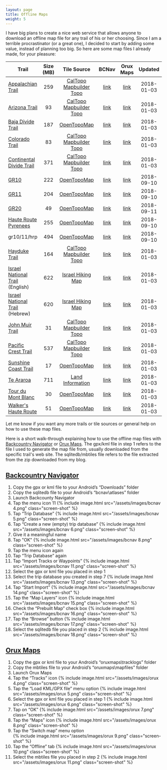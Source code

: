 ```yaml
---
layout: page
title: Offline Maps
weight: 5
---
```


I have big plans to create a nice web service that allows anyone to download an
offline map file for any trail of his or her choosing. Since I am a terrible
procrastinator (or a great one), I decided to start by adding some value,
instead of planning too big. So here are some map files I already made, for your
pleasure:

| Trail                                  | Size (MB) |          Tile Source           |            BCNav            |         Orux Maps          |  Updated   |
| -------------------------------------- | :-------: | :----------------------------: | :-------------------------: | :------------------------: | :--------: |
| [Appalachian Trail][at]                |    259    | [CalTopo Mapbuilder Topo][mbt] |      [link][at-bcnav]       |      [link][at-orux]       | 2018-01-03 |
| [Arizona Trail][azt]                   |    93     | [CalTopo Mapbuilder Topo][mbt] |      [link][azt-bcnav]      |      [link][azt-orux]      | 2018-01-03 |
| [Baja Divide Trail][bdt]               |    187    |       [OpenTopoMap][otm]       |      [link][bdt-bcnav]      |      [link][bdt-orux]      | 2018-01-03 |
| [Colorado Trail][ct]                   |    83     | [CalTopo Mapbuilder Topo][mbt] |      [link][ct-bcnav]       |      [link][ct-orux]       | 2018-01-03 |
| [Continental Divide Trail][cdt]        |    371    | [CalTopo Mapbuilder Topo][mbt] |      [link][cdt-bcnav]      |      [link][cdt-orux]      | 2018-01-03 |
| [GR10][gr10]                           |    222    |       [OpenTopoMap][otm]       |     [link][gr10-bcnav]      |     [link][gr10-orux]      | 2018-09-10 |
| [GR11][gr11]                           |    204    |       [OpenTopoMap][otm]       |     [link][gr11-bcnav]      |     [link][gr11-orux]      | 2018-09-10 |
| [GR20][gr20]                           |    49     |       [OpenTopoMap][otm]       |     [link][gr20-bcnav]      |     [link][gr20-orux]      | 2018-09-11 |
| [Haute Route Pyrenees][hrp]            |    255    |       [OpenTopoMap][otm]       |      [link][hrp-bcnav]      |      [link][hrp-orux]      | 2018-09-10 |
| gr10/11/hrp                            |    494    |       [OpenTopoMap][otm]       | [link][gr10-gr11-hrp-bcnav] | [link][gr10-gr11-hrp-orux] | 2018-09-10 |
| [Hayduke Trail][hdt]                   |    164    | [CalTopo Mapbuilder Topo][mbt] |      [link][hdt-bcnav]      |      [link][hdt-orux]      | 2018-01-03 |
| [Israel National Trail][int] (English) |    622    |    [Israel Hiking Map][ihm]    |    [link][int-bcnav-en]     |    [link][int-orux-en]     | 2018-01-03 |
| [Israel National Trail][int] (Hebrew)  |    620    |    [Israel Hiking Map][ihm]    |    [link][int-bcnav-he]     |    [link][int-orux-he]     | 2018-01-03 |
| [John Muir Trail][jmt]                 |    31     | [CalTopo Mapbuilder Topo][mbt] |      [link][jmt-bcnav]      |      [link][jmt-orux]      | 2018-01-03 |
| [Pacific Crest Trail][pct]             |    537    | [CalTopo Mapbuilder Topo][mbt] |      [link][pct-bcnav]      |      [link][pct-orux]      | 2018-01-03 |
| [Sunshine Coast Trail][sct]            |    17     |       [OpenTopoMap][otm]       |      [link][sct-bcnav]      |      [link][sct-orux]      | 2018-01-03 |
| [Te Araroa][ta]                        |    711    |    [Land Information][linz]    |      [link][ta-bcnav]       |      [link][ta-orux]       | 2018-01-03 |
| [Tour du Mont Blanc][tmb]              |    30     |       [OpenTopoMap][otm]       |      [link][tmb-bcnav]      |      [link][tmb-orux]      | 2018-01-03 |
| [Walker's Haute Route][whr]            |    51     |       [OpenTopoMap][otm]       |      [link][whr-bcnav]      |      [link][whr-orux]      | 2018-01-03 |

Let me know if you want any more trails or tile sources or general help on how
to use these map files.

Here is a short walk-through explaining how to use the offline map files with
[Backcountry Navigator](#backcountry-navigator) or [Orux Maps](#orux-maps). The
gpx/kml file in step 1 refers to the file I used to generate the map file from,
usually downloaded from the specific trail's web site. The sqlitedb/mbtiles file
refers to the file extracted from the zip downloaded from my blog.

## [Backcountry Navigator]

1.  Copy the gpx or kml file to your Android’s “Downloads” folder
1.  Copy the sqlitedb file to your Android’s “bcnav\atlases” folder
1.  Launch Backcounty Navigator
1.  Tap the menu icon 11 {% include image.html src="/assets/images/bcnav 4.png"
    class="screen-shot" %}
1.  Tap “Trip Database” {% include image.html src="/assets/images/bcnav 5.png"
    class="screen-shot" %}
1.  Tap “Create a new (empty) trip database” {% include image.html
    src="/assets/images/bcnav 6.png" class="screen-shot" %}
1.  Give it a meaningful name
1.  Tap "OK" {% include image.html src="/assets/images/bcnav 8.png"
    class="screen-shot" %}
1.  Tap the menu icon again
1.  Tap “Trip Database” again
1.  Tap “Import Tracks or Waypoints” {% include image.html
    src="/assets/images/bcnav 11.png" class="screen-shot" %}
1.  Select the gpx or kml file you placed in step 1
1.  Select the trip database you created in step 7 {% include image.html
    src="/assets/images/bcnav 13.png" class="screen-shot" %}
1.  Tap “Start Import” {% include image.html src="/assets/images/bcnav 14.png"
    class="screen-shot" %}
1.  Tap the “Map Layers” icon {% include image.html src="/assets/images/bcnav
    15.png" class="screen-shot" %}
1.  Check the “Prebuilt Map” check box {% include image.html
    src="/assets/images/bcnav 16.png" class="screen-shot" %}
1.  Tap the “Browse” button {% include image.html src="/assets/images/bcnav
    17.png" class="screen-shot" %}
1.  Select the sqlitedb file you placed in step 2 {% include image.html
    src="/assets/images/bcnav 18.png" class="screen-shot" %}

## [Orux Maps]

1.  Copy the gpx or kml file to your Android’s “oruxmaps\tracklogs” folder
1.  Copy the mbtiles file to your Android’s “oruxmaps\mapfiles” folder
1.  Launch Orux Maps
1.  Tap the “Tracks” icon {% include image.html src="/assets/images/orux 4.png"
    class="screen-shot" %}
1.  Tap the “Load KML/GPX file” menu option {% include image.html
    src="/assets/images/orux 5.png" class="screen-shot" %}
1.  Select the gpx or kml file you placed in step 1 {% include image.html
    src="/assets/images/orux 6.png" class="screen-shot" %}
1.  Tap on “OK” {% include image.html src="/assets/images/orux 7.png"
    class="screen-shot" %}
1.  Tap the “Maps” icon {% include image.html src="/assets/images/orux 8.png"
    class="screen-shot" %}
1.  Tap the “Switch map” menu option  
    {% include image.html src="/assets/images/orux 9.png" class="screen-shot" %}
1.  Tap the “Offline” tab {% include image.html src="/assets/images/orux 10.png"
    class="screen-shot" %}
1.  Select the mbtiles file you placed in step 2 {% include image.html
    src="/assets/images/orux 11.png" class="screen-shot" %}

[at]: http://www.appalachiantrail.org/home/explore-the-trail
[at-bcnav]: https://storage.googleapis.com/atgardner/Appalachian%20Trail%20-%20CalTopo%20MapBuilder%20Topo%20-%208-15%20-%20BCNav.zip
[at-orux]: https://storage.googleapis.com/atgardner/Appalachian%20Trail%20-%20CalTopo%20MapBuilder%20Topo%20-%208-15%20-%20Orux.zip
[azt]: http://www.aztrail.org/interactive_map.php
[azt-bcnav]: https://storage.googleapis.com/atgardner/Arizona%20Trail%20-%20CalTopo%20MapBuilder%20Topo%20-%208-15%20-%20BCNav.zip
[azt-orux]: https://storage.googleapis.com/atgardner/Arizona%20Trail%20-%20CalTopo%20MapBuilder%20Topo%20-%208-15%20-%20Orux.zip
[bdt]: https://bajadivide.com/mapping/
[bdt-bcnav]: https://storage.googleapis.com/atgardner/Baja%20Divide%20Trail%20-%20OpenTopoMap%20-%201-15%20-%20BCNav.zip
[bdt-orux]: https://storage.googleapis.com/atgardner/Baja%20Divide%20Trail%20-%20OpenTopoMap%20-%201-15%20-%20Orux.zip
[ct]: http://bearcreeksurvey.com/but_ct_waypoints.htm
[ct-bcnav]: https://storage.googleapis.com/atgardner/Colorado%20Trail%20-%20CalTopo%20MapBuilder%20Topo%20-%208-15%20-%20BCNav.zip
[ct-orux]: https://storage.googleapis.com/atgardner/Colorado%20Trail%20-%20CalTopo%20MapBuilder%20Topo%20-%208-15%20-%20Orux.zip
[cdt]: http://continentaldividetrail.org/cdt-data/
[cdt-bcnav]: https://storage.googleapis.com/atgardner/Continental%20Divide%20Trail%20-%20CalTopo%20MapBuilder%20Topo%20-%208-15%20-%20BCNav.zip
[cdt-orux]: https://storage.googleapis.com/atgardner/Continental%20Divide%20Trail%20-%20CalTopo%20MapBuilder%20Topo%20-%208-15%20-%20Orux.zip
[gr10]: https://hiking.waymarkedtrails.org/#route?id=7411272
[gr10-bcnav]: https://storage.googleapis.com/atgardner/GR10%20-%20OpenTopoMap%20-%201-15%20-%20BCNav.zip
[gr10-orux]: https://storage.googleapis.com/atgardner/GR10%20-%20OpenTopoMap%20-%201-15%20-%20Orux.zip
[gr11]: https://hiking.waymarkedtrails.org/#route?id=380905
[gr11-bcnav]: https://storage.googleapis.com/atgardner/GR11%20-%20OpenTopoMap%20-%201-15%20-%20BCNav.zip
[gr11-orux]: https://storage.googleapis.com/atgardner/GR11%20-%20OpenTopoMap%20-%201-15%20-%20Orux.zip
[gr20]: https://hiking.waymarkedtrails.org/#route?id=101692
[gr20-bcnav]: https://storage.googleapis.com/atgardner/GR20%20-%20OpenTopoMap%20-%201-15%20-%20BCNav.zip
[gr20-orux]: https://storage.googleapis.com/atgardner/GR20%20-%20OpenTopoMap%20-%201-15%20-%20Orux.zip
[gr10-gr11-hrp-bcnav]: https://storage.googleapis.com/atgardner/GR10%2C%20GR11%2C%20HRP%20-%20OpenTopoMap%20-%201-15%20-%20BCNav.zip
[gr10-gr11-hrp-orux]: https://storage.googleapis.com/atgardner/GR10%2C%20GR11%2C%20HRP%20-%20OpenTopoMap%20-%201-15%20-%20Orux.zip
[hrp]: https://hiking.waymarkedtrails.org/#route?id=2018553
[hrp-bcnav]: https://storage.googleapis.com/atgardner/HRP%20-%20OpenTopoMap%20-%201-15%20-%20BCNav.zip
[hrp-orux]: https://storage.googleapis.com/atgardner/HRP%20-%20OpenTopoMap%20-%201-15%20-%20Orux.zip
[hdt]: http://www.hayduketrail.org/Maps.html
[hdt-bcnav]: https://storage.googleapis.com/atgardner/Hayduke%20Trail%20-%20CalTopo%20MapBuilder%20Topo%20-%208-15%20-%20BCNav.zip
[hdt-orux]: https://storage.googleapis.com/atgardner/Hayduke%20Trail%20-%20CalTopo%20MapBuilder%20Topo%20-%208-15%20-%20Orux.zip
[int]: https://hiking.waymarkedtrails.org/#route?id=282071
[int-bcnav-en]: https://storage.googleapis.com/atgardner/Israel%20National%20Trail%20-%20Israel%20Hiking%20Map%2C%20en%20-%207-15%20-%20BCNav.zip
[int-orux-en]: https://storage.googleapis.com/atgardner/Israel%20National%20Trail%20-%20Israel%20Hiking%20Map%2C%20en%20-%207-15%20-%20Orux.zip
[int-bcnav-he]: https://storage.googleapis.com/atgardner/Israel%20National%20Trail%20-%20Israel%20Hiking%20Map%2C%20he%20-%207-15%20-%20BCNav.zip
[int-orux-he]: https://storage.googleapis.com/atgardner/Israel%20National%20Trail%20-%20Israel%20Hiking%20Map%2C%20he%20-%207-15%20-%20Orux.zip
[jmt]: https://hiking.waymarkedtrails.org/#route?id=1244828
[jmt-bcnav]: https://storage.googleapis.com/atgardner/John%20Muir%20Trail%20-%20CalTopo%20MapBuilder%20Topo%20-%201-15%20-%20BCNav.zip
[jmt-orux]: https://storage.googleapis.com/atgardner/John%20Muir%20Trail%20-%20CalTopo%20MapBuilder%20Topo%20-%201-15%20-%20Orux.zip
[pct]: https://www.pctmap.net/google/
[pct-bcnav]: https://storage.googleapis.com/atgardner/Pacific%20Crest%20Trail%20-%20CalTopo%20MapBuilder%20Topo%20-%208-15%20-%20BCNav.zip
[pct-orux]: https://storage.googleapis.com/atgardner/Pacific%20Crest%20Trail%20-%20CalTopo%20MapBuilder%20Topo%20-%208-15%20-%20Orux.zip
[sct]: https://hiking.waymarkedtrails.org/#route?id=7406716
[sct-bcnav]: https://storage.googleapis.com/atgardner/Sunshine%20Coast%20Trail%20-%20OpenTopoMap%20-%201-15%20-%20BCNav.zip
[sct-orux]: https://storage.googleapis.com/atgardner/Sunshine%20Coast%20Trail%20-%20OpenTopoMap%20-%201-15%20-%20Orux.zip
[ta]: https://www.teararoa.org.nz/downloads/
[ta-bcnav]: https://storage.googleapis.com/atgardner/Te%20Araroa%20-%20NZ%20Topo50%20-%200-15%20-%20BCNav.zip
[ta-orux]: https://storage.googleapis.com/atgardner/Te%20Araroa%20-%20NZ%20Topo50%20-%200-15%20-%20Orux.zip
[tmb]: https://hiking.waymarkedtrails.org/#route?id=6436417
[tmb-bcnav]: https://storage.googleapis.com/atgardner/Tour%20du%20Mont%20Blanc%20-%20OpenTopoMap%20-%201-15%20-%20BCNav.zip
[tmb-orux]: https://storage.googleapis.com/atgardner/Tour%20du%20Mont%20Blanc%20-%20OpenTopoMap%20-%201-15%20-%20Orux.zip
[whr]: https://hiking.waymarkedtrails.org/#route?id=7383151
[whr-bcnav]: https://storage.googleapis.com/atgardner/Walker's%20Haute%20Route%20-%20OpenTopoMap%20-%201-15%20-%20BCNav.zip
[whr-orux]: https://storage.googleapis.com/atgardner/Walker's%20Haute%20Route%20-%20OpenTopoMap%20-%201-15%20-%20Orux.zip
[otm]: https://hiking.waymarkedtrails.org/
[mbt]: https://caltopo.com/map.html#b=mbt
[ihm]: https://israelhiking.osm.org.il/
[linz]: https://www.topomap.co.nz/
[backcountry navigator]: http://backcountrynavigator.com/
[orux maps]: http://www.oruxmaps.com/
